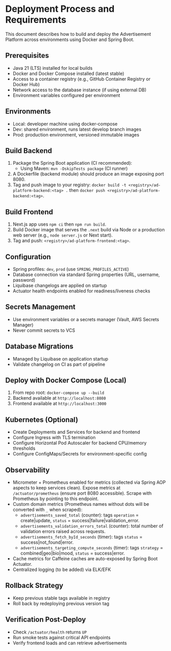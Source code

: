 # Deployment Process and Requirements

This document describes how to build and deploy the Advertisement Platform across environments using Docker and Spring Boot.

## Prerequisites
- Java 21 (LTS) installed for local builds
- Docker and Docker Compose installed (latest stable)
- Access to a container registry (e.g., GitHub Container Registry or Docker Hub)
- Network access to the database instance (if using external DB)
- Environment variables configured per environment

## Environments
- Local: developer machine using docker-compose
- Dev: shared environment, runs latest develop branch images
- Prod: production environment, versioned immutable images

## Build Backend
1. Package the Spring Boot application (CI recommended):
   - Using Maven: `mvn -DskipTests package` (CI runner)
2. A Dockerfile (backend module) should produce an image exposing port 8080.
3. Tag and push image to your registry: `docker build -t <registry>/ad-platform-backend:<tag> .` then `docker push <registry>/ad-platform-backend:<tag>`.

## Build Frontend
1. Next.js app uses `npm ci` then `npm run build`.
2. Build Docker image that serves the `.next` build via Node or a production web server (e.g., `node server.js` or Next start).
3. Tag and push: `<registry>/ad-platform-frontend:<tag>`.

## Configuration
- Spring profiles: `dev`, `prod` (use `SPRING_PROFILES_ACTIVE`)
- Database connection via standard Spring properties (URL, username, password)
- Liquibase changelogs are applied on startup
- Actuator health endpoints enabled for readiness/liveness checks

## Secrets Management
- Use environment variables or a secrets manager (Vault, AWS Secrets Manager)
- Never commit secrets to VCS

## Database Migrations
- Managed by Liquibase on application startup
- Validate changelog on CI as part of pipeline

## Deploy with Docker Compose (Local)
1. From repo root: `docker-compose up --build`
2. Backend available at `http://localhost:8080`
3. Frontend available at `http://localhost:3000`

## Kubernetes (Optional)
- Create Deployments and Services for backend and frontend
- Configure Ingress with TLS termination
- Configure Horizontal Pod Autoscaler for backend CPU/memory thresholds
- Configure ConfigMaps/Secrets for environment-specific config

## Observability
- Micrometer + Prometheus enabled for metrics (collected via Spring AOP aspects to keep services clean). Expose metrics at `/actuator/prometheus` (ensure port 8080 accessible). Scrape with Prometheus by pointing to this endpoint.
- Custom domain metrics (Prometheus names without dots will be converted with `_` when scraped):
  - `advertisements_saved_total` (counter): tags `operation` = create|update, `status` = success|failure|validation_error.
  - `advertisements_validation_errors_total` (counter): total number of validation errors raised across requests.
  - `advertisements_fetch_byId_seconds` (timer): tags `status` = success|not_found|error.
  - `advertisements_targeting_compute_seconds` (timer): tags `strategy` = combined|geo|bio|mood, `status` = success|error.
- Cache metrics for Caffeine caches are auto-exposed by Spring Boot Actuator.
- Centralized logging (to be added) via ELK/EFK

## Rollback Strategy
- Keep previous stable tags available in registry
- Roll back by redeploying previous version tag

## Verification Post-Deploy
- Check `/actuator/health` returns `UP`
- Run smoke tests against critical API endpoints
- Verify frontend loads and can retrieve advertisements
